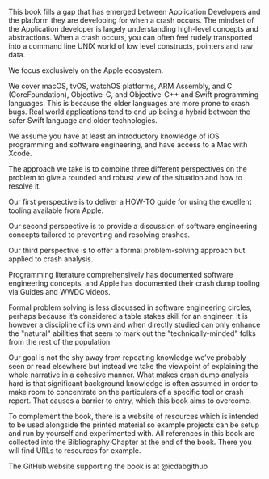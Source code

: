 This book fills a gap that has emerged between Application Developers and the platform they are developing for when a crash occurs.  The mindset of the Application developer is largely understanding high-level concepts and abstractions.  When a crash occurs, you can often feel rudely transported into a command line UNIX world of low level constructs, pointers and raw data.

We focus exclusively on the Apple ecosystem.

We cover macOS, tvOS, watchOS platforms, ARM Assembly, and C (CoreFoundation), Objective-C, and Objective-C++ and Swift programming languages.  This is because the older languages are more prone to crash bugs.  Real world applications tend to end up being a hybrid between the safer Swift language and older technologies.

We assume you have at least an introductory knowledge of iOS programming and software engineering, and have access to a Mac with Xcode.

The approach we take is to combine three different perspectives on the problem to give a rounded and robust view of the situation and how to resolve it.

Our first perspective is to deliver a HOW-TO guide for using the excellent tooling available from Apple.

Our second perspective is to provide a discussion of software engineering concepts tailored to preventing and resolving crashes.

Our third perspective is to offer a formal problem-solving approach but applied to crash analysis.

Programming literature comprehensively has documented software engineering concepts, and Apple has documented their crash dump tooling via Guides and WWDC videos.  

Formal problem solving is less discussed in software engineering circles, perhaps because it’s considered a table stakes skill for an engineer.  It is however a discipline of its own and when directly studied can only enhance the "natural" abilities that seem to mark out the "technically-minded" folks from the rest of the population.

Our goal is not the shy away from repeating knowledge we’ve probably seen or read elsewhere but instead we take the viewpoint of explaining the whole narrative in a cohesive manner.  What makes crash dump analysis hard is that significant background knowledge is often assumed in order to make room to concentrate on the particulars of a specific tool or crash report.  That causes a barrier to entry, which this book aims to overcome.

To complement the book, there is a website of resources which is intended to be used alongside the printed material so example projects can be setup and run by yourself and experimented with.  All references in this book are collected into the Bibliography Chapter at the end of the book.  There you will find URLs to resources for example.

The GitHub website supporting the book is at @icdabgithub
